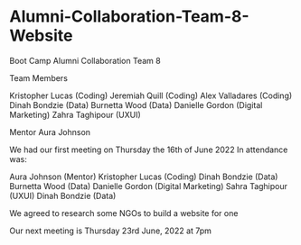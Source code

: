 # Alumni-Collaboration-Team-8-Website
 Boot Camp Alumni Collaboration Team 8


Team Members

Kristopher Lucas (Coding)
Jeremiah Quill (Coding)
Alex Valladares (Coding)
Dinah Bondzie (Data)
Burnetta Wood (Data)
Danielle Gordon (Digital Marketing)
Zahra Taghipour (UXUI)


Mentor
Aura Johnson


We had our first meeting on Thursday the 16th of June 2022
In attendance was:

Aura Johnson (Mentor)
Kristopher Lucas (Coding)
Dinah Bondzie (Data)
Burnetta Wood (Data)
Danielle Gordon (Digital Marketing)
Sahra Taghipour (UXUI)
Dinah Bondzie (Data)



We agreed to research some NGOs to build a website for one

Our next meeting is Thursday 23rd June, 2022 at 7pm



